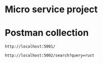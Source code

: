 # Micro service project

# Postman collection

`http://localhost:5001/`

`http://localhost:5002/search?query=rust`